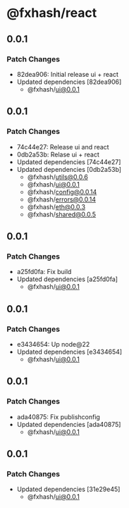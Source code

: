 # @fxhash/react

## 0.0.1

### Patch Changes

- 82dea906: Initial release ui + react
- Updated dependencies [82dea906]
  - @fxhash/ui@0.0.1

## 0.0.1

### Patch Changes

- 74c44e27: Release ui and react
- 0db2a53b: Relase ui + react
- Updated dependencies [74c44e27]
- Updated dependencies [0db2a53b]
  - @fxhash/utils@0.0.6
  - @fxhash/ui@0.0.1
  - @fxhash/config@0.0.14
  - @fxhash/errors@0.0.14
  - @fxhash/eth@0.0.3
  - @fxhash/shared@0.0.5

## 0.0.1

### Patch Changes

- a25fd0fa: Fix build
- Updated dependencies [a25fd0fa]
  - @fxhash/ui@0.0.1

## 0.0.1

### Patch Changes

- e3434654: Up node@22
- Updated dependencies [e3434654]
  - @fxhash/ui@0.0.1

## 0.0.1

### Patch Changes

- ada40875: Fix publishconfig
- Updated dependencies [ada40875]
  - @fxhash/ui@0.0.1

## 0.0.1

### Patch Changes

- Updated dependencies [31e29e45]
  - @fxhash/ui@0.0.1
